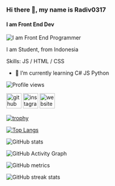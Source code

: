 ### Hi there 👋, my name is Radiv0317
#### I am Front End Dev
![I am Front End Programmer](https://i.pinimg.com/originals/3c/f2/e5/3cf2e50f44227fceed70b89a758d8570.gif)

I am Student, from Indonesia

Skills:  JS / HTML / CSS

- 🌱 I’m currently learning C# JS Python 

![Profile views](https://gpvc.arturio.dev/Radiv0317)  


[<img src='https://cdn-icons-png.flaticon.com/512/733/733553.png' alt='github' height='40'>](https://github.com/Radiv0317)  [<img src='https://cdn-icons-png.flaticon.com/512/174/174855.png' alt='instagram' height='40'>](https://www.instagram.com/maikelf.apk/)  [<img src='https://www.maikelfapk.site/logo%20web.png' alt='website' height='40'>](https://maikelfapk.site)  

[![trophy](https://github-profile-trophy.vercel.app/?username=Radiv0317)](https://github.com/ryo-ma/github-profile-trophy)

[![Top Langs](https://github-readme-stats.vercel.app/api/top-langs/?username=Radiv0317)](https://github.com/anuraghazra/github-readme-stats)

![GitHub stats](https://github-readme-stats.vercel.app/api?username=Radiv0317&show_icons=true)  

![GitHub Activity Graph](https://activity-graph.herokuapp.com/graph?username=Radiv0317)  

![GitHub metrics](https://metrics.lecoq.io/Radiv0317)  

![GitHub streak stats](https://github-readme-streak-stats.herokuapp.com/?user=Radiv0317)  



